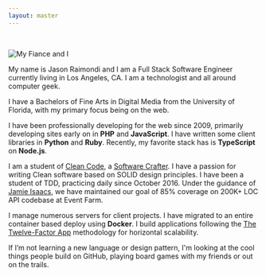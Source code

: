 ```yaml
---
layout: master
---
```


<br />

![My Fiance and I](https://res.cloudinary.com/jmondi/image/upload/v1535413138/IMG_6696.jpg)

My name is Jason Raimondi and I am a Full Stack Software Engineer currently living in Los Angeles, CA. I am a technologist and all around computer geek.

I have a Bachelors of Fine Arts in Digital Media from the University of Florida, with my primary focus being on the web.

I have been professionally developing for the web since 2009, primarily developing sites early on in **PHP** and **JavaScript**. I have written some client libraries in **Python** and **Ruby**. Recently, my favorite stack has is **TypeScript** on **Node.js**.

I am a student of [Clean Code](https://cleancoders.com/), a [Software Crafter](https://scna.softwarecraftsmanship.org/).  I have a passion for writing Clean software based on SOLID design principles. I have been a student of TDD, practicing daily since October 2016. Under the guidance of [Jamie Isaacs](https://www.jamieisaacs.com/), we have maintained our goal of 85% coverage on 200K+ LOC API codebase at Event Farm.

I manage numerous servers for client projects. I have migrated to an entire container based deploy using **Docker**. I build applications following the [The Twelve-Factor App](https://12factor.net/) methodology for horizontal scalability.

If I’m not learning a new language or design pattern, I'm looking at the cool things people build on GitHub, playing board games with my friends or out on the trails.
